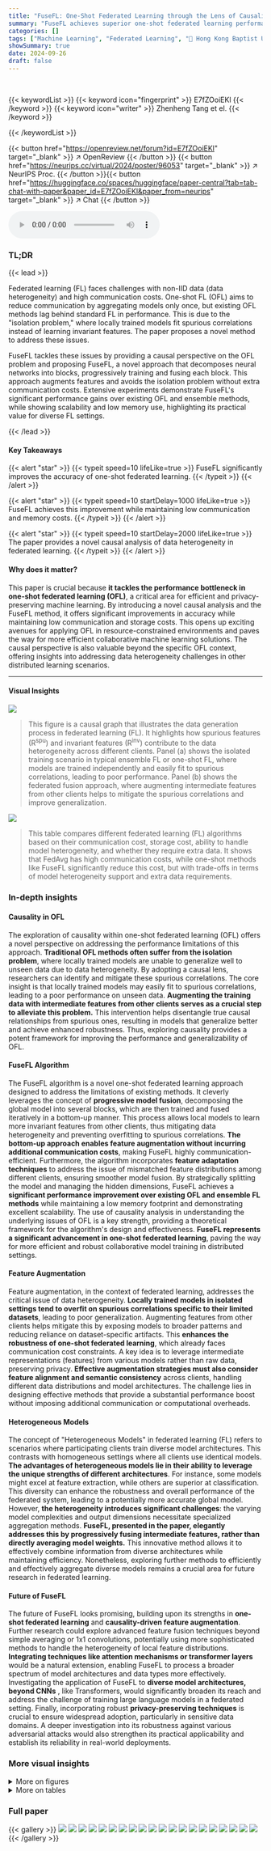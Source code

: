 ```yaml
---
title: "FuseFL: One-Shot Federated Learning through the Lens of Causality with Progressive Model Fusion"
summary: "FuseFL achieves superior one-shot federated learning performance by leveraging a causal view of data heterogeneity and progressively fusing model blocks, significantly outperforming existing methods w..."
categories: []
tags: ["Machine Learning", "Federated Learning", "🏢 Hong Kong Baptist University",]
showSummary: true
date: 2024-09-26
draft: false
---
```


<br>

{{< keywordList >}}
{{< keyword icon="fingerprint" >}} E7fZOoiEKl {{< /keyword >}}
{{< keyword icon="writer" >}} Zhenheng Tang et el. {{< /keyword >}}
 
{{< /keywordList >}}

{{< button href="https://openreview.net/forum?id=E7fZOoiEKl" target="_blank" >}}
↗ OpenReview
{{< /button >}}
{{< button href="https://neurips.cc/virtual/2024/poster/96053" target="_blank" >}}
↗ NeurIPS Proc.
{{< /button >}}{{< button href="https://huggingface.co/spaces/huggingface/paper-central?tab=tab-chat-with-paper&paper_id=E7fZOoiEKl&paper_from=neurips" target="_blank" >}}
↗ Chat
{{< /button >}}



<audio controls>
    <source src="https://ai-paper-reviewer.com/E7fZOoiEKl/podcast.wav" type="audio/wav">
    Your browser does not support the audio element.
</audio>


### TL;DR


{{< lead >}}

Federated learning (FL) faces challenges with non-IID data (data heterogeneity) and high communication costs. One-shot FL (OFL) aims to reduce communication by aggregating models only once, but existing OFL methods lag behind standard FL in performance. This is due to the "isolation problem," where locally trained models fit spurious correlations instead of learning invariant features.  The paper proposes a novel method to address these issues. 

FuseFL tackles these issues by providing a causal perspective on the OFL problem and proposing FuseFL, a novel approach that decomposes neural networks into blocks, progressively training and fusing each block. This approach augments features and avoids the isolation problem without extra communication costs.  Extensive experiments demonstrate FuseFL's significant performance gains over existing OFL and ensemble methods, while showing scalability and low memory use, highlighting its practical value for diverse FL settings.

{{< /lead >}}


#### Key Takeaways

{{< alert "star" >}}
{{< typeit speed=10 lifeLike=true >}} FuseFL significantly improves the accuracy of one-shot federated learning. {{< /typeit >}}
{{< /alert >}}

{{< alert "star" >}}
{{< typeit speed=10 startDelay=1000 lifeLike=true >}} FuseFL achieves this improvement while maintaining low communication and memory costs. {{< /typeit >}}
{{< /alert >}}

{{< alert "star" >}}
{{< typeit speed=10 startDelay=2000 lifeLike=true >}} The paper provides a novel causal analysis of data heterogeneity in federated learning. {{< /typeit >}}
{{< /alert >}}

#### Why does it matter?
This paper is crucial because **it tackles the performance bottleneck in one-shot federated learning (OFL)**, a critical area for efficient and privacy-preserving machine learning.  By introducing a novel causal analysis and the FuseFL method, it offers significant improvements in accuracy while maintaining low communication and storage costs.  This opens up exciting avenues for applying OFL in resource-constrained environments and paves the way for more efficient collaborative machine learning solutions.  The causal perspective is also valuable beyond the specific OFL context, offering insights into addressing data heterogeneity challenges in other distributed learning scenarios.

------
#### Visual Insights



![](https://ai-paper-reviewer.com/E7fZOoiEKl/figures_2_1.jpg)

> This figure is a causal graph that illustrates the data generation process in federated learning (FL).  It highlights how spurious features (R<sup>spu</sup>) and invariant features (R<sup>inv</sup>) contribute to the data heterogeneity across different clients. Panel (a) shows the isolated training scenario in typical ensemble FL or one-shot FL, where models are trained independently and easily fit to spurious correlations, leading to poor performance. Panel (b) shows the federated fusion approach, where augmenting intermediate features from other clients helps to mitigate the spurious correlations and improve generalization.





![](https://ai-paper-reviewer.com/E7fZOoiEKl/tables_7_1.jpg)

> This table compares different federated learning (FL) algorithms based on their communication cost, storage cost, ability to handle model heterogeneity, and whether they require extra data.  It shows that FedAvg has high communication costs, while one-shot methods like FuseFL significantly reduce this cost, but with trade-offs in terms of model heterogeneity support and extra data requirements.





### In-depth insights


#### Causality in OFL
The exploration of causality within one-shot federated learning (OFL) offers a novel perspective on addressing the performance limitations of this approach.  **Traditional OFL methods often suffer from the isolation problem**, where locally trained models are unable to generalize well to unseen data due to data heterogeneity. By adopting a causal lens, researchers can identify and mitigate these spurious correlations. The core insight is that locally trained models may easily fit to spurious correlations, leading to a poor performance on unseen data. **Augmenting the training data with intermediate features from other clients serves as a crucial step to alleviate this problem.**  This intervention helps disentangle true causal relationships from spurious ones, resulting in models that generalize better and achieve enhanced robustness. Thus, exploring causality provides a potent framework for improving the performance and generalizability of OFL.

#### FuseFL Algorithm
The FuseFL algorithm is a novel one-shot federated learning approach designed to address the limitations of existing methods. It cleverly leverages the concept of **progressive model fusion**, decomposing the global model into several blocks, which are then trained and fused iteratively in a bottom-up manner. This process allows local models to learn more invariant features from other clients, thus mitigating data heterogeneity and preventing overfitting to spurious correlations.  **The bottom-up approach enables feature augmentation without incurring additional communication costs**, making FuseFL highly communication-efficient. Furthermore, the algorithm incorporates **feature adaptation techniques** to address the issue of mismatched feature distributions among different clients, ensuring smoother model fusion. By strategically splitting the model and managing the hidden dimensions, FuseFL achieves a **significant performance improvement over existing OFL and ensemble FL methods** while maintaining a low memory footprint and demonstrating excellent scalability.  The use of causality analysis in understanding the underlying issues of OFL is a key strength, providing a theoretical framework for the algorithm's design and effectiveness.  **FuseFL represents a significant advancement in one-shot federated learning**, paving the way for more efficient and robust collaborative model training in distributed settings.

#### Feature Augmentation
Feature augmentation, in the context of federated learning, addresses the critical issue of data heterogeneity.  **Locally trained models in isolated settings tend to overfit on spurious correlations specific to their limited datasets**, leading to poor generalization.  Augmenting features from other clients helps mitigate this by exposing models to broader patterns and reducing reliance on dataset-specific artifacts. This **enhances the robustness of one-shot federated learning**, which already faces communication cost constraints.  A key idea is to leverage intermediate representations (features) from various models rather than raw data, preserving privacy.  **Effective augmentation strategies must also consider feature alignment and semantic consistency** across clients, handling different data distributions and model architectures. The challenge lies in designing effective methods that provide a substantial performance boost without imposing additional communication or computational overheads.

#### Heterogeneous Models
The concept of "Heterogeneous Models" in federated learning (FL) refers to scenarios where participating clients train diverse model architectures.  This contrasts with homogeneous settings where all clients use identical models.  **The advantages of heterogeneous models lie in their ability to leverage the unique strengths of different architectures**.  For instance, some models might excel at feature extraction, while others are superior at classification. This diversity can enhance the robustness and overall performance of the federated system, leading to a potentially more accurate global model. However, **the heterogeneity introduces significant challenges**:  the varying model complexities and output dimensions necessitate specialized aggregation methods.  **FuseFL, presented in the paper, elegantly addresses this by progressively fusing intermediate features, rather than directly averaging model weights.** This innovative method allows it to effectively combine information from diverse architectures while maintaining efficiency.  Nonetheless, exploring further methods to efficiently and effectively aggregate diverse models remains a crucial area for future research in federated learning.

#### Future of FuseFL
The future of FuseFL looks promising, building upon its strengths in **one-shot federated learning** and **causality-driven feature augmentation**.  Further research could explore advanced feature fusion techniques beyond simple averaging or 1x1 convolutions, potentially using more sophisticated methods to handle the heterogeneity of local feature distributions.  **Integrating techniques like attention mechanisms or transformer layers** would be a natural extension, enabling FuseFL to process a broader spectrum of model architectures and data types more effectively. Investigating the application of FuseFL to **diverse model architectures, beyond CNNs** , like Transformers, would significantly broaden its reach and address the challenge of training large language models in a federated setting. Finally, incorporating robust **privacy-preserving techniques** is crucial to ensure widespread adoption, particularly in sensitive data domains.  A deeper investigation into its robustness against various adversarial attacks would also strengthen its practical applicability and establish its reliability in real-world deployments.


### More visual insights

<details>
<summary>More on figures
</summary>


![](https://ai-paper-reviewer.com/E7fZOoiEKl/figures_4_1.jpg)

> This figure presents the empirical estimation of mutual information (MI) between features and inputs (I(Hk; X)) and between features and labels (I(Hk; Y)) at different layers (modules) of a model trained on non-IID data.  It shows that locally trained models tend to fit more on spurious correlations (higher I(Hk; X), lower I(Hk; Y)), while FuseFL's progressive fusion helps to learn more invariant features (lower I(Hk; X), higher I(Hk; Y)). The separability of features at each layer is also compared, with FuseFL showing improved separability, indicating better generalization ability.


![](https://ai-paper-reviewer.com/E7fZOoiEKl/figures_4_2.jpg)

> This figure shows the estimated mutual information (MI) between features and input (I(Hk; X)), features and labels (I(Hk; Y)), and the linear separability of layers in a model trained on non-IID datasets.  The different lines represent different non-IID degrees (α = 0.1, 0.3, 0.5) and whether features are obtained from isolated local training or from FuseFL (feature fusion).  The results indicate that FuseFL's feature fusion method helps to improve the MI between features and labels and the separability of layers, reducing overfitting to spurious correlations.


![](https://ai-paper-reviewer.com/E7fZOoiEKl/figures_5_1.jpg)

> This figure illustrates the FuseFL training process. (a) shows the isolated training of each client's model. (b), (c) show the progressive fusion of blocks from different clients, with adaptors used to integrate the fused features. (d) shows the final inference process.


![](https://ai-paper-reviewer.com/E7fZOoiEKl/figures_26_1.jpg)

> This figure shows example images from the CIFAR-10 dataset that have been modified to include backdoor triggers.  The top row shows the original images, while the bottom row shows the same images with added shapes (squares, circles, triangles, etc.) overlaid on them. The shapes are color-coded according to the image's label, creating spurious correlations that a model might learn during training if it is not robust to such adversarial examples. This is used to test the models' resilience to backdoors in the experiments.


</details>




<details>
<summary>More on tables
</summary>


![](https://ai-paper-reviewer.com/E7fZOoiEKl/tables_8_1.jpg)
> This table presents the accuracy results of various federated learning (FL) methods across three different non-IID data distributions (α = 0.1, 0.3, 0.5) and six datasets (MNIST, FMNIST, CIFAR-10, SVHN, CIFAR-100, Tiny-Imagenet).  The methods compared include FedAvg, FedDF, Fed-DAFL, Fed-ADI, DENSE, and the proposed FuseFL with different numbers of modules (K).  The 'Ensemble' row represents the upper bound achievable by combining local models, although this is impractical due to high memory and scalability issues.  The table highlights the best-performing methods for each dataset and non-IID setting.

![](https://ai-paper-reviewer.com/E7fZOoiEKl/tables_8_2.jpg)
> This table presents the accuracy of various federated learning (FL) methods across different datasets (MNIST, FMNIST, CIFAR-10, SVHN, CIFAR-100, Tiny-Imagenet) and non-IID data distribution levels (α = 0.1, 0.3, 0.5).  The methods compared include FedAvg, FedDF, Fed-DAFL, Fed-ADI, DENSE, and FuseFL (with different numbers of modules K).  Ensemble represents a baseline method that uses all local models for prediction. The table highlights the best performance achieved for each setting, excluding the ensemble method (which is impractical due to high memory and scalability issues).  The results demonstrate the superior performance of FuseFL compared to other one-shot FL methods.

![](https://ai-paper-reviewer.com/E7fZOoiEKl/tables_9_1.jpg)
> This table presents the accuracy results of various federated learning (FL) methods on different datasets with varying degrees of non-IID data (represented by α).  The methods compared include FedAvg, FedDF, Fed-DAFL, Fed-ADI, DENSE, Ensemble, and FuseFL (with different numbers of modules, K). The Ensemble method serves as an upper bound for the other methods, but its high memory cost and scalability issues make it impractical for real-world FL scenarios.  The table highlights the best-performing method for each dataset and α value, excluding the Ensemble method.

![](https://ai-paper-reviewer.com/E7fZOoiEKl/tables_9_2.jpg)
> This table presents the local and global accuracy results for 5 clients in a federated learning experiment. Two clients (BD0 and BD1) were trained on datasets with backdoor attacks, whereas three clients (Normal0, Normal1, and Normal2) were trained on clean datasets.  The 'Local Acc.' column indicates the accuracy achieved by each client on their own local dataset, demonstrating that the models trained on the backdoored datasets achieved almost perfect accuracy. However, the 'Global Acc.' column, which represents the accuracy obtained when all the models are aggregated on the server, shows a significant performance gap between clients trained on clean datasets and those trained on backdoored datasets.  This indicates the negative impact of backdoor attacks on the overall federated learning model.

![](https://ai-paper-reviewer.com/E7fZOoiEKl/tables_9_3.jpg)
> This table presents the test accuracy of different methods on backdoored CIFAR-10 datasets. The test dataset is clean, and the number of backdoored clients (Mbd) varies between 1 and 2. The results show how the backdoored data influences the performance of different methods under varying non-IID degrees (α).

![](https://ai-paper-reviewer.com/E7fZOoiEKl/tables_21_1.jpg)
> This table compares different federated learning (FL) algorithms across several key characteristics: communication cost, storage cost, performance upper bound, support for model heterogeneity, and requirement for external data.  It highlights the trade-offs between communication efficiency, model performance, and data requirements of various FL approaches.

![](https://ai-paper-reviewer.com/E7fZOoiEKl/tables_25_1.jpg)
> This table shows the accuracy of various federated learning methods across three different levels of data heterogeneity (α = 0.1, 0.3, 0.5) and six different datasets (MNIST, FMNIST, CIFAR-10, SVHN, CIFAR-100, Tiny-Imagenet). The methods compared include FedAvg, FedDF, Fed-DAFL, Fed-ADI, DENSE, and the proposed FuseFL with different numbers of modules (K=2, 4, 8).  Ensemble learning is also included as an upper bound, although it's impractical for real-world federated learning due to its high memory cost and scalability issues. The best results for each setting are highlighted in bold, excluding the Ensemble results.

![](https://ai-paper-reviewer.com/E7fZOoiEKl/tables_26_1.jpg)
> This table compares the performance of different model fusion methods (FuseFL with conv1x1, FuseFL with averaging, FuseFL with conv1x1 and heterogeneous models, FuseFL with averaging and heterogeneous models) on CIFAR-10 dataset with varying number of clients (M=5, M=10).  The 'Ensemble' row provides a benchmark representing the upper bound performance achievable through ensembling local models.

![](https://ai-paper-reviewer.com/E7fZOoiEKl/tables_27_1.jpg)
> This table compares the accuracy of various federated learning algorithms, including FedAvg, FedMA, Ensemble, and FuseFL with different numbers of blocks (K), on the CIFAR-10 dataset.  The comparison is made for three different levels of non-IID data distribution (α = 0.1, 0.3, 0.5). The table highlights the performance of FuseFL in achieving comparable or better accuracy than other methods, especially when considering the constraint of only one communication round. It shows that FuseFL generally outperforms the other methods under one-shot communication constraints.

![](https://ai-paper-reviewer.com/E7fZOoiEKl/tables_27_2.jpg)
> This table presents the accuracy results of different federated learning methods (FedAvg, FedDF, Fed-DAFL, Fed-ADI, DENSE, Ensemble, and FuseFL) on various datasets (MNIST, FMNIST, CIFAR-10, SVHN, CIFAR-100, Tiny-Imagenet) under different non-IID data distribution levels (α = 0.1, 0.3, 0.5).  The Ensemble method serves as an upper bound, highlighting the performance limitations of other one-shot federated learning methods.  FuseFL's best results are bolded, demonstrating its superior performance compared to other methods except the computationally expensive Ensemble method.

![](https://ai-paper-reviewer.com/E7fZOoiEKl/tables_28_1.jpg)
> This table compares several federated learning (FL) algorithms based on their communication costs, storage costs, and support for model heterogeneity.  It highlights the communication and storage cost savings of one-shot FL and the proposed FuseFL method while showing their performance in comparison with multi-round FL methods and ensemble methods. The table also notes whether the methods require additional data for training.

![](https://ai-paper-reviewer.com/E7fZOoiEKl/tables_28_2.jpg)
> This table presents the accuracy results of different federated learning methods on various datasets (MNIST, FMNIST, SVHN, CIFAR-10, CIFAR-100) under a higher degree of data heterogeneity (α = 0.05).  It compares the performance of FuseFL with several baseline methods including FedAvg, FedDF, Fed-ADI, Fed-DAFL, DENSE, and CoBoosting.  The results demonstrate the accuracy of each method across these datasets.  The purpose is to show that FuseFL performs well even under significant data heterogeneity.

</details>




### Full paper

{{< gallery >}}
<img src="https://ai-paper-reviewer.com/E7fZOoiEKl/1.png" class="grid-w50 md:grid-w33 xl:grid-w25" />
<img src="https://ai-paper-reviewer.com/E7fZOoiEKl/2.png" class="grid-w50 md:grid-w33 xl:grid-w25" />
<img src="https://ai-paper-reviewer.com/E7fZOoiEKl/3.png" class="grid-w50 md:grid-w33 xl:grid-w25" />
<img src="https://ai-paper-reviewer.com/E7fZOoiEKl/4.png" class="grid-w50 md:grid-w33 xl:grid-w25" />
<img src="https://ai-paper-reviewer.com/E7fZOoiEKl/5.png" class="grid-w50 md:grid-w33 xl:grid-w25" />
<img src="https://ai-paper-reviewer.com/E7fZOoiEKl/6.png" class="grid-w50 md:grid-w33 xl:grid-w25" />
<img src="https://ai-paper-reviewer.com/E7fZOoiEKl/7.png" class="grid-w50 md:grid-w33 xl:grid-w25" />
<img src="https://ai-paper-reviewer.com/E7fZOoiEKl/8.png" class="grid-w50 md:grid-w33 xl:grid-w25" />
<img src="https://ai-paper-reviewer.com/E7fZOoiEKl/9.png" class="grid-w50 md:grid-w33 xl:grid-w25" />
<img src="https://ai-paper-reviewer.com/E7fZOoiEKl/10.png" class="grid-w50 md:grid-w33 xl:grid-w25" />
<img src="https://ai-paper-reviewer.com/E7fZOoiEKl/11.png" class="grid-w50 md:grid-w33 xl:grid-w25" />
<img src="https://ai-paper-reviewer.com/E7fZOoiEKl/12.png" class="grid-w50 md:grid-w33 xl:grid-w25" />
<img src="https://ai-paper-reviewer.com/E7fZOoiEKl/13.png" class="grid-w50 md:grid-w33 xl:grid-w25" />
<img src="https://ai-paper-reviewer.com/E7fZOoiEKl/14.png" class="grid-w50 md:grid-w33 xl:grid-w25" />
<img src="https://ai-paper-reviewer.com/E7fZOoiEKl/15.png" class="grid-w50 md:grid-w33 xl:grid-w25" />
<img src="https://ai-paper-reviewer.com/E7fZOoiEKl/16.png" class="grid-w50 md:grid-w33 xl:grid-w25" />
<img src="https://ai-paper-reviewer.com/E7fZOoiEKl/17.png" class="grid-w50 md:grid-w33 xl:grid-w25" />
<img src="https://ai-paper-reviewer.com/E7fZOoiEKl/18.png" class="grid-w50 md:grid-w33 xl:grid-w25" />
<img src="https://ai-paper-reviewer.com/E7fZOoiEKl/19.png" class="grid-w50 md:grid-w33 xl:grid-w25" />
<img src="https://ai-paper-reviewer.com/E7fZOoiEKl/20.png" class="grid-w50 md:grid-w33 xl:grid-w25" />
{{< /gallery >}}